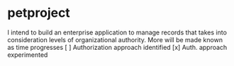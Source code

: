 # petproject
I intend to build an enterprise application to manage records that takes into consideration levels of organizational authority. More will be made known as time progresses
[ ] Authorization approach identified
[x] Auth. approach experimented

